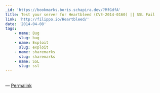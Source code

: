```yaml
---
_id: 'https://bookmarks.boris.schapira.dev/?MfGdfA'
title: Test your server for Heartbleed (CVE-2014-0160) || SSL Fail
link: 'http://filippo.io/Heartbleed/'
date: '2014-04-08'
tags:
    - name: Bug
      slug: bug
    - name: Exploit
      slug: exploit
    - name: sharemarks
      slug: sharemarks
    - name: SSL
      slug: ssl
---
```


<br>&#8212;
<a href="https://bookmarks.boris.schapira.dev/?MfGdfA" title="Permalink">Permalink</a>
